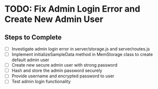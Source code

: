# TODO: Fix Admin Login Error and Create New Admin User

## Steps to Complete

- [ ] Investigate admin login error in server/storage.js and server/routes.js
- [ ] Implement initializeSampleData method in MemStorage class to create default admin user
- [ ] Create new secure admin user with strong password
- [ ] Hash and store the admin password securely
- [ ] Provide username and encrypted password to user
- [ ] Test admin login functionality
